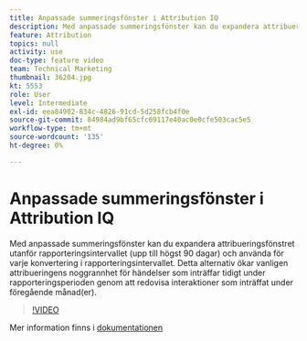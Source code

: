 ```yaml
---
title: Anpassade summeringsfönster i Attribution IQ
description: Med anpassade summeringsfönster kan du expandera attribueringsfönstret utanför rapporteringsintervallet (upp till högst 90 dagar) och använda för varje konvertering i rapporteringsintervallet. Detta alternativ ökar vanligen attribueringens noggrannhet för händelser som inträffar tidigt under rapporteringsperioden genom att redovisa interaktioner som inträffat under föregående månad(er).
feature: Attribution
topics: null
activity: use
doc-type: feature video
team: Technical Marketing
thumbnail: 36204.jpg
kt: 5553
role: User
level: Intermediate
exl-id: eea84902-834c-4826-91cd-5d258fcb4f0e
source-git-commit: 84984ad9bf65cfc69117e40ac0e0cfe503cac5e5
workflow-type: tm+mt
source-wordcount: '135'
ht-degree: 0%

---
```


# Anpassade summeringsfönster i Attribution IQ

Med anpassade summeringsfönster kan du expandera attribueringsfönstret utanför rapporteringsintervallet (upp till högst 90 dagar) och använda för varje konvertering i rapporteringsintervallet. Detta alternativ ökar vanligen attribueringens noggrannhet för händelser som inträffar tidigt under rapporteringsperioden genom att redovisa interaktioner som inträffat under föregående månad(er).

>[!VIDEO](https://video.tv.adobe.com/v/36204/?quality=12&learn=on)

Mer information finns i [dokumentationen](https://experienceleague.adobe.com/docs/analytics/analyze/analysis-workspace/attribution/models.html?lang=sv-SE#lookback-windows)
